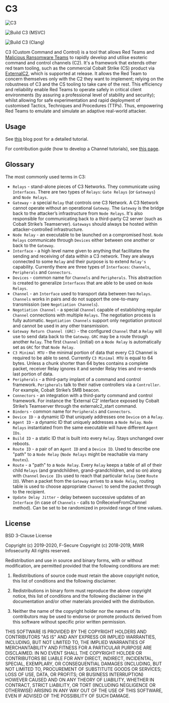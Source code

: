 # C3

![C3](Res/C3.png)

![Build C3 (MSVC)](https://github.com/FSecureLABS/C3/workflows/Build%20C3%20(MSVC)/badge.svg)

![Build C3 (Clang)](https://github.com/FSecureLABS/C3/workflows/Build%20C3%20(Clang)/badge.svg)

C3 (Custom Command and Control) is a tool that allows Red Teams and [Malicious Ransomware Teams](https://www.fireeye.com/blog/threat-research/2021/05/shining-a-light-on-darkside-ransomware-operations.html) to rapidly develop and utilise esoteric command and control channels (C2). It's a framework that extends other red team tooling, such as the commercial Cobalt Strike (CS) product via [ExternalC2](https://www.cobaltstrike.com/downloads/externalc2spec.pdf), which is supported at release. It allows the Red Team to concern themselves only with the C2 they want to implement; relying on the robustness of C3 and the CS tooling to take care of the rest. This efficiency and reliability enable Red Teams to operate safely in critical client environments (by assuring a professional level of stability and security); whilst allowing for safe experimentation and rapid deployment of customised Tactics, Techniques and Procedures (TTPs). Thus, empowering Red Teams to emulate and simulate an adaptive real-world attacker.

## Usage

See [this](https://labs.mwrinfosecurity.com/tools/c3) blog post for a detailed tutorial. 

For contribution guide (how to develop a Channel tutorials), see [this page](CONTRIBUTING.md).

## Glossary

The most commonly used terms in C3:

- `Relays` - stand-alone pieces of C3 Networks. They communicate using `Interfaces`. There are two types of `Relays`: `Gate Relays` (or `Gateways`) and `Node Relays`.
- `Gateway` - a special `Relay` that controls one C3 Network. A C3 Network cannot operate without an operational `Gateway`. The `Gateway` is the bridge back to the attacker’s infrastructure from `Node Relays`. It's also responsible for communicating back to a third-party C2 server (such as Cobalt Strike’s Teamserver). `Gateways` should always be hosted within attacker-controlled infrastructure.
- `Node Relay` - an executable to be launched on a compromised host. `Node Relays` communicate through `Devices` either between one another or back to the `Gateway`.
- `Interface` - a high level name given to anything that facilitates the sending and receiving of data within a C3 network. They are always connected to some `Relay` and their purpose is to extend `Relay's` capability. Currently there are three types of `Interfaces`: `Channels`, `Peripherals` and `Connectors`.
- `Devices` - common name for `Channels` and `Peripherals`. This abstraction is created to generalize `Interfaces` that are able to be used on `Node Relays`.
- `Channel` - an `Interface` used to transport data between two `Relays`. `Channels` works in pairs and do not support the one-to-many transmission (see `Negotiation Channels`).
- `Negotiation Channel` - a special `Channel` capable of establishing regular `Channel` connections with multiple `Relays`. The negotiation process is fully automatic. `Negotiation Channels` support only negotiation protocol and cannot be used in any other transmission.
- `Gateway Return Channel (GRC)` - the configured `Channel` that a `Relay` will use to send data back to the `Gateway`. `GRC` may be a route through another `Relay`. The first `Channel` (initial) on a `Node Relay` is automatically set as `GRC` for that `Node Relay`.
- `C3 Minimal MTU` - the minimal portion of data that every C3 Channel is required to be able to send. Currently `C3 Minimal MTU` is equal to 64 bytes. Unless a chunk shorter than 64 bytes contains a complete packet, receiver Relay ignores it and sender Relay tries and re-sends last portion of data.
- `Peripherals` - a third-party implant of a command and control framework. `Peripherals` talk to their native controllers via a `Controller`. For example, Cobalt Strike’s SMB beacon.
- `Connectors` - an integration with a third-party command and control framework. For instance the ‘External C2’ interface exposed by Cobalt Strike’s Teamserver through the externalc2_start command.
- `Binders` - common name for `Peripherals` and `Connectors`.
- `Device ID` - a dynamic ID that uniquely addresses one `Device` on a `Relay`.
- `Agent ID` - a dynamic ID that uniquely addresses a `Node Relay`. `Node Relays` instantiated from the same executable will have different `Agent IDs`.
- `Build ID` - a static ID that is built into every `Relay`. Stays unchanged over reboots.
- `Route ID` - a pair of an `Agent ID` and a `Device ID`. Used to describe one "path" to a `Node Relay` (`Node Relays` might be reachable via many `Routes`).
- `Route` - a "path" to a `Node Relay`. Every `Relay` keeps a table of all of their child `Relays` (and grandchildren, grand-grandchildren, and so on) along with `Channel` `Device IDs` used to reach that particular `Relay` (see `Route ID`). When a packet from the `Gateway` arrives to a `Node Relay`, routing table is used to choose appropriate `Channel` to send the packet through to the recipient.
- `Update Delay Jitter` - delay between successive updates of an `Interface` (in case of `Channels` - calls to OnReceiveFromChannel method). Can be set to be randomized in provided range of time values.

## License

BSD 3-Clause License

Copyright (c) 2019-2020, F-Secure
Copyright (c) 2018-2019, MWR Infosecurity
All rights reserved.

Redistribution and use in source and binary forms, with or without
modification, are permitted provided that the following conditions are met:

1. Redistributions of source code must retain the above copyright notice, this
   list of conditions and the following disclaimer.

2. Redistributions in binary form must reproduce the above copyright notice,
   this list of conditions and the following disclaimer in the documentation
   and/or other materials provided with the distribution.

3. Neither the name of the copyright holder nor the names of its
   contributors may be used to endorse or promote products derived from
   this software without specific prior written permission.

THIS SOFTWARE IS PROVIDED BY THE COPYRIGHT HOLDERS AND CONTRIBUTORS "AS IS"
AND ANY EXPRESS OR IMPLIED WARRANTIES, INCLUDING, BUT NOT LIMITED TO, THE
IMPLIED WARRANTIES OF MERCHANTABILITY AND FITNESS FOR A PARTICULAR PURPOSE ARE
DISCLAIMED. IN NO EVENT SHALL THE COPYRIGHT HOLDER OR CONTRIBUTORS BE LIABLE
FOR ANY DIRECT, INDIRECT, INCIDENTAL, SPECIAL, EXEMPLARY, OR CONSEQUENTIAL
DAMAGES (INCLUDING, BUT NOT LIMITED TO, PROCUREMENT OF SUBSTITUTE GOODS OR
SERVICES; LOSS OF USE, DATA, OR PROFITS; OR BUSINESS INTERRUPTION) HOWEVER
CAUSED AND ON ANY THEORY OF LIABILITY, WHETHER IN CONTRACT, STRICT LIABILITY,
OR TORT (INCLUDING NEGLIGENCE OR OTHERWISE) ARISING IN ANY WAY OUT OF THE USE
OF THIS SOFTWARE, EVEN IF ADVISED OF THE POSSIBILITY OF SUCH DAMAGE.
